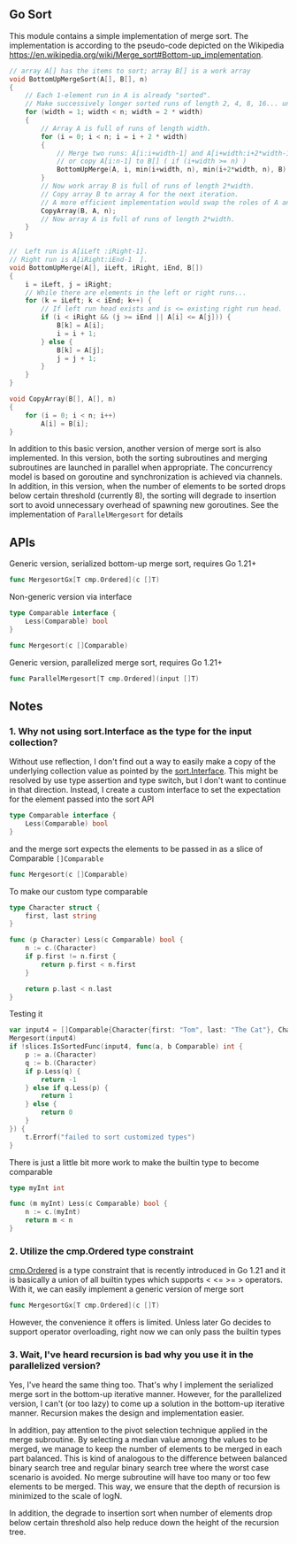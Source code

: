 ## Go Sort

This module contains a simple implementation of merge sort. The implementation is according to the pseudo-code depicted on the Wikipedia https://en.wikipedia.org/wiki/Merge_sort#Bottom-up_implementation. 

```c
// array A[] has the items to sort; array B[] is a work array
void BottomUpMergeSort(A[], B[], n)
{
    // Each 1-element run in A is already "sorted".
    // Make successively longer sorted runs of length 2, 4, 8, 16... until the whole array is sorted.
    for (width = 1; width < n; width = 2 * width)
    {
        // Array A is full of runs of length width.
        for (i = 0; i < n; i = i + 2 * width)
        {
            // Merge two runs: A[i:i+width-1] and A[i+width:i+2*width-1] to B[]
            // or copy A[i:n-1] to B[] ( if (i+width >= n) )
            BottomUpMerge(A, i, min(i+width, n), min(i+2*width, n), B);
        }
        // Now work array B is full of runs of length 2*width.
        // Copy array B to array A for the next iteration.
        // A more efficient implementation would swap the roles of A and B.
        CopyArray(B, A, n);
        // Now array A is full of runs of length 2*width.
    }
}

//  Left run is A[iLeft :iRight-1].
// Right run is A[iRight:iEnd-1  ].
void BottomUpMerge(A[], iLeft, iRight, iEnd, B[])
{
    i = iLeft, j = iRight;
    // While there are elements in the left or right runs...
    for (k = iLeft; k < iEnd; k++) {
        // If left run head exists and is <= existing right run head.
        if (i < iRight && (j >= iEnd || A[i] <= A[j])) {
            B[k] = A[i];
            i = i + 1;
        } else {
            B[k] = A[j];
            j = j + 1;    
        }
    } 
}

void CopyArray(B[], A[], n)
{
    for (i = 0; i < n; i++)
        A[i] = B[i];
}
```



In addition to this basic version, another version of merge sort is also implemented. In this version, both the sorting subroutines and merging subroutines are launched in parallel when appropriate. The concurrency model is based on goroutine and synchronization is achieved via channels. In addition, in this version, when the number of elements to be sorted drops below certain threshold (currently 8), the sorting will degrade to insertion sort to avoid unnecessary overhead of spawning new goroutines. See the implementation of `ParallelMergesort` for details







## APIs

Generic version, serialized bottom-up merge sort, requires Go 1.21+

```go
func MergesortGx[T cmp.Ordered](c []T) 
```



Non-generic version via interface

```go
type Comparable interface {
	Less(Comparable) bool
}

func Mergesort(c []Comparable)
```



Generic version, parallelized merge sort, requires Go 1.21+

```go
func ParallelMergesort[T cmp.Ordered](input []T)
```









## Notes



### 1. Why not using sort.Interface as the type for the input collection?

Without use reflection, I don't find out a way to easily make a copy of the underlying collection value as pointed by the [sort.Interface](https://devdocs.io/go/sort/index#Interface). This might be resolved by use type assertion and type switch, but I don't want to continue in that direction. Instead, I create a custom interface to set the expectation for the element passed into the sort API

```go
type Comparable interface {
	Less(Comparable) bool
}
```

and the merge sort expects the elements to be passed in as a slice of Comparable `[]Comparable`

```go
func Mergesort(c []Comparable)
```



To make our custom type comparable

```go
type Character struct {
	first, last string
}

func (p Character) Less(c Comparable) bool {
	n := c.(Character)
	if p.first != n.first {
		return p.first < n.first
	}

	return p.last < n.last
}
```



Testing it

```go
var input4 = []Comparable{Character{first: "Tom", last: "The Cat"}, Character{first: "Jerry", last: "The Mouse"}, Character{first: "Spike", last: "The Dog"}}
Mergesort(input4)
if !slices.IsSortedFunc(input4, func(a, b Comparable) int {
    p := a.(Character)
    q := b.(Character)
    if p.Less(q) {
        return -1
    } else if q.Less(p) {
        return 1
    } else {
        return 0
    }
}) {
    t.Errorf("failed to sort customized types")
}
```





There is just a little bit more work to make the builtin type to become comparable

```go
type myInt int

func (m myInt) Less(c Comparable) bool {
	n := c.(myInt)
	return m < n
}
```







### 2. Utilize the cmp.Ordered type constraint

[cmp.Ordered](https://devdocs.io/go/cmp/index#Ordered) is a type constraint that is recently introduced in Go 1.21 and it is basically a union of all builtin types which supports  < <= >= > operators. With it, we can easily implement a generic version of merge sort 

```go
func MergesortGx[T cmp.Ordered](c []T) 
```



However, the convenience it offers is limited. Unless later Go decides to support operator overloading, right now we can only pass the builtin types 







### 3. Wait, I've heard recursion is bad why you use it in the parallelized version?

Yes, I've heard the same thing too. That's why I implement the serialized merge sort in the bottom-up iterative manner. However, for the parallelized version, I can't (or too lazy) to come up a solution in the bottom-up iterative manner. Recursion makes the design and implementation easier. 



In addition, pay attention to the pivot selection technique applied in the merge subroutine. By selecting a median value among the values to be merged, we manage to keep the number of elements to be merged in each part balanced. This is kind of analogous to the difference between balanced binary search tree and regular binary search tree where the worst case scenario is avoided. No merge subroutine will have too many or too few elements to be merged. This way, we ensure that the depth of recursion is minimized to the scale of logN.



In addition, the degrade to insertion sort when number of elements drop below certain threshold also help reduce down the height of the recursion tree. 
